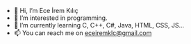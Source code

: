 - 👋 Hi, I’m Ece İrem Kılıç
- 👀 I’m interested in programming.
- 🌱 I’m currently learning C, C++, C#, Java, HTML, CSS, JS...
- 📫 You can reach me on eceiremklc@gmail.com

<!---
eceiremklc/eceiremklc is a ✨ special ✨ repository because its `README.md` (this file) appears on your GitHub profile.
You can click the Preview link to take a look at your changes.
--->
